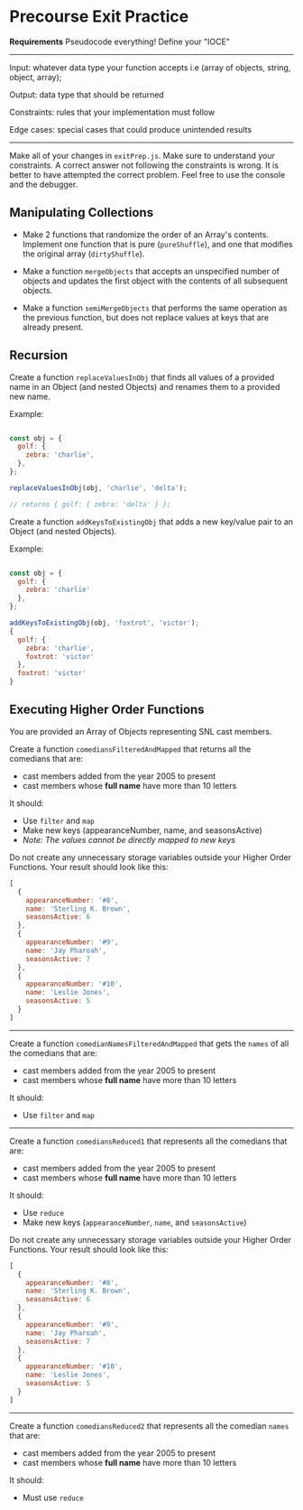 # Precourse Exit Practice

**Requirements**
Pseudocode everything!
Define your "IOCE"

******************************************************************************************************
Input: whatever data type your function accepts i.e (array of objects, string, object, array);

Output: data type that should be returned

Constraints: rules that your implementation must follow

Edge cases: special cases that could produce unintended results
******************************************************************************************************


Make all of your changes in ```exitPrep.js```.
Make sure to understand your constraints.
A correct answer not following the constraints is wrong.
It is better to have attempted the correct problem.
Feel free to use the console and the debugger.

## Manipulating Collections

- Make 2 functions that randomize the order of an Array's contents.
Implement one function that is pure (`pureShuffle`), and one that modifies the original array (`dirtyShuffle`).

- Make a function `mergeObjects` that accepts an unspecified number of objects and updates the first object with the contents of all subsequent objects.

- Make a function `semiMergeObjects` that performs the same operation as the previous function, but does not replace values at keys that are already present.


## Recursion

Create a function `replaceValuesInObj` that finds all values of a provided name in an Object (and nested Objects) and renames them to a provided new name.

Example:
```javascript

const obj = {
  golf: {
    zebra: 'charlie',
  },
};

replaceValuesInObj(obj, 'charlie', 'delta');

// returns { golf: { zebra: 'delta' } };

```

Create a function `addKeysToExistingObj` that adds a new key/value pair to an Object (and nested Objects).

Example:
```javascript

const obj = {
  golf: {
    zebra: 'charlie'
  },
};

addKeysToExistingObj(obj, 'foxtrot', 'victor');
{
  golf: {
    zebra: 'charlie',
    foxtrot: 'victor'
  },
  foxtrot: 'victor'
}

```


## Executing Higher Order Functions

You are provided an Array of Objects representing SNL cast members.

Create a function `comediansFilteredAndMapped` that returns all the comedians that are:
- cast members added from the year 2005 to present
- cast members whose __full name__ have more than 10 letters

It should:
- Use `filter` and `map`
- Make new keys (appearanceNumber, name, and seasonsActive)
- _Note: The values cannot be directly mapped to new keys_

Do not create any unnecessary storage variables outside your Higher Order Functions.
Your result should look like this:
```javascript
[
  {
    appearanceNumber: '#8',
    name: 'Sterling K. Brown',
    seasonsActive: 6
  },
  {
    appearanceNumber: '#9',
    name: 'Jay Pharoah',
    seasonsActive: 7
  },
  {
    appearanceNumber: '#10',
    name: 'Leslie Jones',
    seasonsActive: 5
  }
]
```

---
Create a function `comedianNamesFilteredAndMapped` that gets the `names` of all the comedians that are:
- cast members added from the year 2005 to present
- cast members whose __full name__ have more than 10 letters

It should:
- Use `filter` and `map`

---
Create a function `comediansReduced1` that represents all the comedians that are:
- cast members added from the year 2005 to present
- cast members whose __full name__ have more than 10 letters

It should:
- Use `reduce`
- Make new keys (`appearanceNumber`, `name`, and `seasonsActive`)

Do not create any unnecessary storage variables outside your Higher Order Functions.
Your result should look like this:
```javascript
[
  {
    appearanceNumber: '#8',
    name: 'Sterling K. Brown',
    seasonsActive: 6
  },
  {
    appearanceNumber: '#9',
    name: 'Jay Pharoah',
    seasonsActive: 7
  },
  {
    appearanceNumber: '#10',
    name: 'Leslie Jones',
    seasonsActive: 5
  }
]
```

---
Create a function `comediansReduced2` that represents all the comedian `names` that are:
- cast members added from the year 2005 to present
- cast members whose __full name__ have more than 10 letters

It should:
- Must use `reduce`

